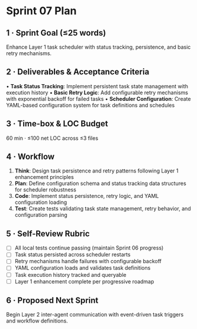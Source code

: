 # Sprint 07 Plan

## 1 · Sprint Goal (≤25 words)
Enhance Layer 1 task scheduler with status tracking, persistence, and basic retry mechanisms.

## 2 · Deliverables & Acceptance Criteria

• **Task Status Tracking**: Implement persistent task state management with execution history
• **Basic Retry Logic**: Add configurable retry mechanisms with exponential backoff for failed tasks
• **Scheduler Configuration**: Create YAML-based configuration system for task definitions and schedules

## 3 · Time-box & LOC Budget
60 min · ≤100 net LOC across ≤3 files

## 4 · Workflow

1. **Think**: Design task persistence and retry patterns following Layer 1 enhancement principles
2. **Plan**: Define configuration schema and status tracking data structures for scheduler robustness
3. **Code**: Implement status persistence, retry logic, and YAML configuration loading
4. **Test**: Create tests validating task state management, retry behavior, and configuration parsing

## 5 · Self-Review Rubric

- [ ] All local tests continue passing (maintain Sprint 06 progress)
- [ ] Task status persisted across scheduler restarts
- [ ] Retry mechanisms handle failures with configurable backoff
- [ ] YAML configuration loads and validates task definitions
- [ ] Task execution history tracked and queryable
- [ ] Layer 1 enhancement complete per progressive roadmap

## 6 · Proposed Next Sprint
Begin Layer 2 inter-agent communication with event-driven task triggers and workflow definitions. 